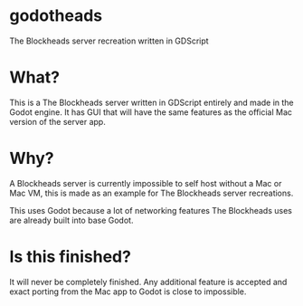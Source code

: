 # godotheads
The Blockheads server recreation written in GDScript

# What?
This is a The Blockheads server written in GDScript entirely and made in the Godot engine. It has GUI that will have the same features as the official Mac version of the server app.

# Why?
A Blockheads server is currently impossible to self host without a Mac or Mac VM, this is made as an example for The Blockheads server recreations.

This uses Godot because a lot of networking features The Blockheads uses are already built into base Godot.

# Is this finished?
It will never be completely finished. Any additional feature is accepted and exact porting from the Mac app to Godot is close to impossible.
